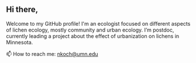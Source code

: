 ## Hi there,

Welcome to my GitHub profile! I'm an ecologist focused on different aspects of lichen ecology, mostly community and urban ecology.
I’m postdoc, currently leading a project about the effect of urbanization on lichens in Minnesota.

📫 How to reach me: nkoch@umn.edu

